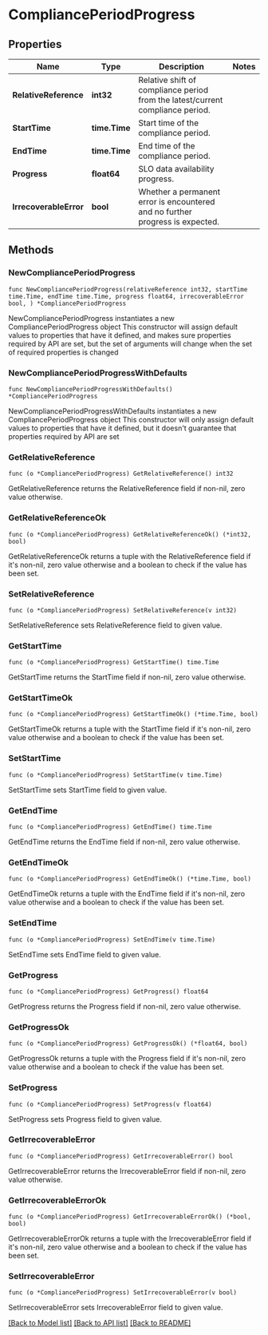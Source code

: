 # CompliancePeriodProgress

## Properties

Name | Type | Description | Notes
------------ | ------------- | ------------- | -------------
**RelativeReference** | **int32** | Relative shift of compliance period from the latest/current compliance period. | 
**StartTime** | **time.Time** | Start time of the compliance period. | 
**EndTime** | **time.Time** | End time of the compliance period. | 
**Progress** | **float64** | SLO data availability progress. | 
**IrrecoverableError** | **bool** | Whether a permanent error is encountered and no further progress is expected. | 

## Methods

### NewCompliancePeriodProgress

`func NewCompliancePeriodProgress(relativeReference int32, startTime time.Time, endTime time.Time, progress float64, irrecoverableError bool, ) *CompliancePeriodProgress`

NewCompliancePeriodProgress instantiates a new CompliancePeriodProgress object
This constructor will assign default values to properties that have it defined,
and makes sure properties required by API are set, but the set of arguments
will change when the set of required properties is changed

### NewCompliancePeriodProgressWithDefaults

`func NewCompliancePeriodProgressWithDefaults() *CompliancePeriodProgress`

NewCompliancePeriodProgressWithDefaults instantiates a new CompliancePeriodProgress object
This constructor will only assign default values to properties that have it defined,
but it doesn't guarantee that properties required by API are set

### GetRelativeReference

`func (o *CompliancePeriodProgress) GetRelativeReference() int32`

GetRelativeReference returns the RelativeReference field if non-nil, zero value otherwise.

### GetRelativeReferenceOk

`func (o *CompliancePeriodProgress) GetRelativeReferenceOk() (*int32, bool)`

GetRelativeReferenceOk returns a tuple with the RelativeReference field if it's non-nil, zero value otherwise
and a boolean to check if the value has been set.

### SetRelativeReference

`func (o *CompliancePeriodProgress) SetRelativeReference(v int32)`

SetRelativeReference sets RelativeReference field to given value.


### GetStartTime

`func (o *CompliancePeriodProgress) GetStartTime() time.Time`

GetStartTime returns the StartTime field if non-nil, zero value otherwise.

### GetStartTimeOk

`func (o *CompliancePeriodProgress) GetStartTimeOk() (*time.Time, bool)`

GetStartTimeOk returns a tuple with the StartTime field if it's non-nil, zero value otherwise
and a boolean to check if the value has been set.

### SetStartTime

`func (o *CompliancePeriodProgress) SetStartTime(v time.Time)`

SetStartTime sets StartTime field to given value.


### GetEndTime

`func (o *CompliancePeriodProgress) GetEndTime() time.Time`

GetEndTime returns the EndTime field if non-nil, zero value otherwise.

### GetEndTimeOk

`func (o *CompliancePeriodProgress) GetEndTimeOk() (*time.Time, bool)`

GetEndTimeOk returns a tuple with the EndTime field if it's non-nil, zero value otherwise
and a boolean to check if the value has been set.

### SetEndTime

`func (o *CompliancePeriodProgress) SetEndTime(v time.Time)`

SetEndTime sets EndTime field to given value.


### GetProgress

`func (o *CompliancePeriodProgress) GetProgress() float64`

GetProgress returns the Progress field if non-nil, zero value otherwise.

### GetProgressOk

`func (o *CompliancePeriodProgress) GetProgressOk() (*float64, bool)`

GetProgressOk returns a tuple with the Progress field if it's non-nil, zero value otherwise
and a boolean to check if the value has been set.

### SetProgress

`func (o *CompliancePeriodProgress) SetProgress(v float64)`

SetProgress sets Progress field to given value.


### GetIrrecoverableError

`func (o *CompliancePeriodProgress) GetIrrecoverableError() bool`

GetIrrecoverableError returns the IrrecoverableError field if non-nil, zero value otherwise.

### GetIrrecoverableErrorOk

`func (o *CompliancePeriodProgress) GetIrrecoverableErrorOk() (*bool, bool)`

GetIrrecoverableErrorOk returns a tuple with the IrrecoverableError field if it's non-nil, zero value otherwise
and a boolean to check if the value has been set.

### SetIrrecoverableError

`func (o *CompliancePeriodProgress) SetIrrecoverableError(v bool)`

SetIrrecoverableError sets IrrecoverableError field to given value.



[[Back to Model list]](../README.md#documentation-for-models) [[Back to API list]](../README.md#documentation-for-api-endpoints) [[Back to README]](../README.md)


